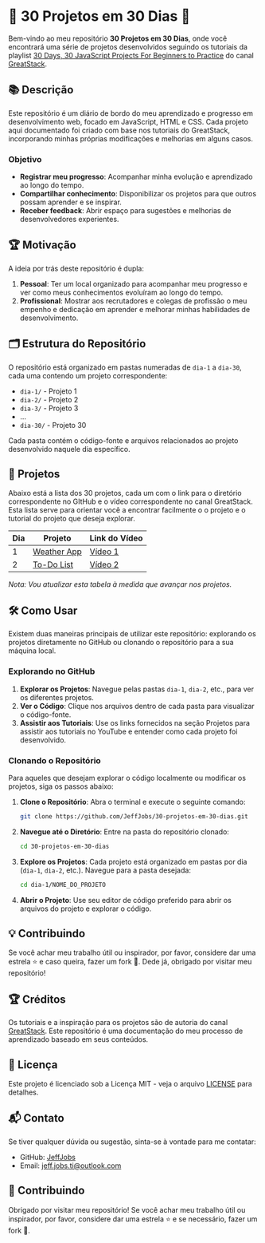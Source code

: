 # 🌟 30 Projetos em 30 Dias 🌟

Bem-vindo ao meu repositório **30 Projetos em 30 Dias**, onde você encontrará uma série de projetos desenvolvidos seguindo os tutoriais da playlist [30 Days, 30 JavaScript Projects For Beginners to Practice](https://www.youtube.com/playlist?list=PLjwm_8O3suyOgDS_Z8AWbbq3zpCmR-WE9) do canal [GreatStack](https://www.youtube.com/@GreatStackDev).

## 📚 Descrição

Este repositório é um diário de bordo do meu aprendizado e progresso em desenvolvimento web, focado em JavaScript, HTML e CSS. Cada projeto aqui documentado foi criado com base nos tutoriais do GreatStack, incorporando minhas próprias modificações e melhorias em alguns casos.

### Objetivo

- **Registrar meu progresso**: Acompanhar minha evolução e aprendizado ao longo do tempo.
- **Compartilhar conhecimento**: Disponibilizar os projetos para que outros possam aprender e se inspirar.
- **Receber feedback**: Abrir espaço para sugestões e melhorias de desenvolvedores experientes.

## 🏆 Motivação

A ideia por trás deste repositório é dupla:
1. **Pessoal**: Ter um local organizado para acompanhar meu progresso e ver como meus conhecimentos evoluíram ao longo do tempo.
2. **Profissional**: Mostrar aos recrutadores e colegas de profissão o meu empenho e dedicação em aprender e melhorar minhas habilidades de desenvolvimento.

## 🗂 Estrutura do Repositório

O repositório está organizado em pastas numeradas de `dia-1` a `dia-30`, cada uma contendo um projeto correspondente:

- `dia-1/` - Projeto 1
- `dia-2/` - Projeto 2
- `dia-3/` - Projeto 3
- ...
- `dia-30/` - Projeto 30

Cada pasta contém o código-fonte e arquivos relacionados ao projeto desenvolvido naquele dia específico.

## 🚀 Projetos

Abaixo está a lista dos 30 projetos, cada um com o link para o diretório correspondente no GItHub e o vídeo correspondente no canal GreatStack. Esta lista serve para orientar você a encontrar facilmente o o projeto e o tutorial do projeto que deseja explorar.

| Dia    | Projeto                                                                                       | Link do Vídeo 
| ------ | --------------------------------------------------------------------------------------------- | ------------------------------------------------------------------------------- |
| 1      | [Weather App](https://github.com/JeffJobs/30-projetos-em-30-dias/tree/main/dia-1/weather-app) | [Vídeo 1](https://youtu.be/MIYQR-Ybrn4?list=PLjwm_8O3suyOgDS_Z8AWbbq3zpCmR-WE9) |
| 2      | [To-Do List](https://github.com/JeffJobs/30-projetos-em-30-dias/tree/main/dia-2/to-do-list)   | [Vídeo 2](https://youtu.be/G0jO8kUrg-I?list=PLjwm_8O3suyOgDS_Z8AWbbq3zpCmR-WE9) |

*Nota: Vou atualizar esta tabela à medida que avançar nos projetos.*

## 🛠️ Como Usar

Existem duas maneiras principais de utilizar este repositório: explorando os projetos diretamente no GitHub ou clonando o repositório para a sua máquina local.

### Explorando no GitHub

1. **Explorar os Projetos**: Navegue pelas pastas `dia-1`, `dia-2`, etc., para ver os diferentes projetos.
2. **Ver o Código**: Clique nos arquivos dentro de cada pasta para visualizar o código-fonte.
3. **Assistir aos Tutoriais**: Use os links fornecidos na seção Projetos para assistir aos tutoriais no YouTube e entender como cada projeto foi desenvolvido.

### Clonando o Repositório

Para aqueles que desejam explorar o código localmente ou modificar os projetos, siga os passos abaixo:

1. **Clone o Repositório**: Abra o terminal e execute o seguinte comando:
    ```bash
    git clone https://github.com/JeffJobs/30-projetos-em-30-dias.git
    ```
2. **Navegue até o Diretório**: Entre na pasta do repositório clonado:
    ```bash
    cd 30-projetos-em-30-dias
    ```
3. **Explore os Projetos**: Cada projeto está organizado em pastas por dia (`dia-1`, `dia-2`, etc.). Navegue para a pasta desejada:
    ```bash
    cd dia-1/NOME_DO_PROJETO
    ```
4. **Abrir o Projeto**: Use seu editor de código preferido para abrir os arquivos do projeto e explorar o código.

## 💡 Contribuindo

Se você achar meu trabalho útil ou inspirador, por favor, considere dar uma estrela ⭐ e caso queira, fazer um fork 🍴. Dede já, obrigado por visitar meu repositório!

## 🏆 Créditos

Os tutoriais e a inspiração para os projetos são de autoria do canal [GreatStack](https://www.youtube.com/@GreatStackDev). Este repositório é uma documentação do meu processo de aprendizado baseado em seus conteúdos.

## 📜 Licença

Este projeto é licenciado sob a Licença MIT - veja o arquivo [LICENSE](https://github.com/JeffJobs/30-projetos-em-30-dias/blob/main/LICENSE.md) para detalhes.

## 📬 Contato

Se tiver qualquer dúvida ou sugestão, sinta-se à vontade para me contatar:
- GitHub: [JeffJobs](https://github.com/JeffJobs)
- Email: [jeff.jobs.ti@outlook.com](https://mailto:jeff.jobs.ti@outlook.com)

## 🌟 Contribuindo

Obrigado por visitar meu repositório! Se você achar meu trabalho útil ou inspirador, por favor, considere dar uma estrela ⭐ e se necessário, fazer um fork 🍴.
